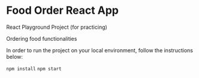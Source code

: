 # Food Order React App

React Playground Project (for practicing)

Ordering food functionalities

In order to run the project on your local environment, follow the instructions below:

`npm install`
`npm start`
